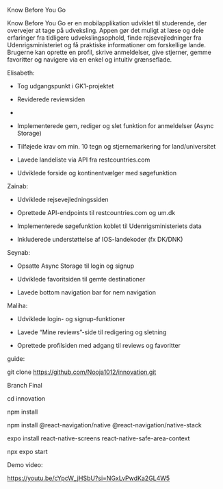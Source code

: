Know Before You Go

Know Before You Go er en mobilapplikation udviklet til studerende, der overvejer at tage på udveksling. Appen gør det muligt at læse og dele erfaringer fra tidligere udvekslingsophold, finde rejsevejledninger fra Udenrigsministeriet og få praktiske informationer om forskellige lande.
Brugerne kan oprette en profil, skrive anmeldelser, give stjerner, gemme favoritter og navigere via en enkel og intuitiv grænseflade.

Elisabeth:

- Tog udgangspunkt i GK1-projektet

- Reviderede reviewsiden
- 
- Implementerede gem, rediger og slet funktion for anmeldelser (Async Storage)
  
- Tilføjede krav om min. 10 tegn og stjernemarkering for land/universitet
  
- Lavede landeliste via API fra restcountries.com
  
- Udviklede forside og kontinentvælger med søgefunktion

Zainab:

- Udviklede rejsevejledningssiden
  
- Oprettede API-endpoints til restcountries.com og um.dk
  
- Implementerede søgefunktion koblet til Udenrigsministeriets data
  
- Inkluderede understøttelse af IOS-landekoder (fx DK/DNK)

Seynab:

- Opsatte Async Storage til login og signup
  
- Udviklede favoritsiden til gemte destinationer
  
- Lavede bottom navigation bar for nem navigation

Maliha:

- Udviklede login- og signup-funktioner
  
- Lavede “Mine reviews”-side til redigering og sletning
  
- Oprettede profilsiden med adgang til reviews og favoritter

guide: 

git clone https://github.com/Nooja1012/innovation.git

Branch Final 

cd innovation

npm install

npm install @react-navigation/native @react-navigation/native-stack

expo install react-native-screens react-native-safe-area-context

npx expo start

Demo video: 

https://youtu.be/cYpcW_jHSbU?si=NGxLvPwdKa2GL4W5

